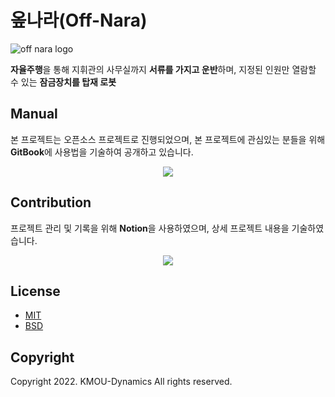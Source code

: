 # 옾나라(Off-Nara)

![off nara logo](https://user-images.githubusercontent.com/76986402/194733403-38135655-c8c1-45f3-b019-eb20fbda87e9.JPG)

**자율주행**을 통해 지휘관의 사무실까지 **서류를 가지고 운반**하며, 지정된 인원만 열람할 수 있는 **잠금장치를 탑재 로봇**

## Manual
본 프로젝트는 오픈소스 프로젝트로 진행되었으며, 본 프로젝트에 관심있는 분들을 위해 **GitBook**에 사용법을 기술하여 공개하고 있습니다.

<p align="center">
  <a href="https://lofty-innocent-b75.notion.site/OFF-NARA-b822e97d6b72433b84d49dd200afabf8">
    <img src="https://img.shields.io/badge/GitBook-project_doc-blue?&style=for-the-badge&logo=github">
  </a>
</p>

## Contribution
프로젝트 관리 및 기록을 위해 **Notion**을 사용하였으며, 상세 프로젝트 내용을 기술하였습니다.
<p align="center">
  <a href="https://lofty-innocent-b75.notion.site/OFF-NARA-b822e97d6b72433b84d49dd200afabf8
" target="_blank">
    <img src="https://img.shields.io/badge/NOTION-team_page-green?&style=for-the-badge&logo=notion" />
  </a>
</p>

## License
 * [MIT](https://github.com/osam2020-WEB/Sample-ProjectName-TeamName/blob/master/license.md)
 * [BSD](https://github.com/osamhack2022-v2/IOT_Off-Nara_KMOU-Dynamics/blob/master/LICENSE)

## Copyright
Copyright 2022. KMOU-Dynamics All rights reserved.
